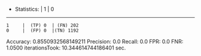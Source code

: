 * Statistics: 
          |    1     |    0     
--------------------------------
    1     |  (TP) 0  | (FN) 202 
    0     |  (FP) 0  |(TN) 1192 
Accuracy: 0.8550932568149211
Precision: 0.0
Recall: 0.0
FPR: 0.0
FNR: 1.0500 iterationsTook: 10.344614744186401 sec.